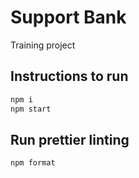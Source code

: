 # Support Bank

Training project

## Instructions to run

```bash
npm i
npm start
```

## Run prettier linting

```bash
npm format
```

